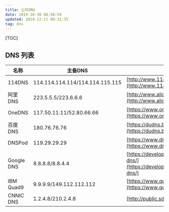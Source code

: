 ```yaml
---
title: 公共DNS
date: 2019-10-30 08:58:59
updated: 2019-12-11 08:31:35
tag: dns
---
```

[TOC]

## DNS 列表
|名称|主备DNS|官网|
|----|---|----|
|114DNS|114.114.114.114/114.114.115.115|[http://www.114dns.com](http://www.114dns.com)|
|阿里DNS|223.5.5.5/223.6.6.6|[http://www.alidns.com/](http://www.alidns.com/)|
|OneDNS|117.50.11.11/52.80.66.66|[https://www.onedns.net/](https://www.onedns.net/)|
|百度DNS|180.76.76.76|[https://dudns.baidu.com/intro/publicdns/](https://dudns.baidu.com/intro/publicdns/)|
|DNSPod|119.29.29.29|[https://www.dnspod.cn/Products/Public.DNS](https://www.dnspod.cn/Products/Public.DNS)|
|Google DNS|8.8.8.8/8.8.4.4|[https://developers.google.com/speed/public-dns/](https://developers.google.com/speed/public-dns/)|
|IBM Quad9|9.9.9.9/149.112.112.112|[https://www.quad9.net/](https://www.quad9.net/)|
|CNNIC DNS|1.2.4.8/210.2.4.8|[http://public.sdns.cn/](http://public.sdns.cn/)|